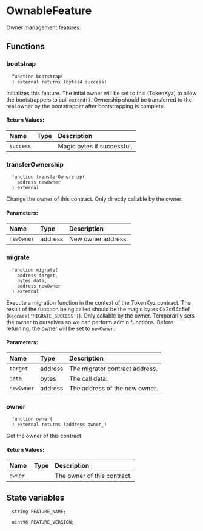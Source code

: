 # OwnableFeature

Owner management features.



## Functions
### bootstrap
```solidity
  function bootstrap(
  ) external returns (bytes4 success)
``` 
Initializes this feature. The intial owner will be set to this (TokenXyz)
        to allow the bootstrappers to call `extend()`. Ownership should be
        transferred to the real owner by the bootstrapper after
        bootstrapping is complete.



#### Return Values:
| Name                           | Type          | Description                                                                  |
| :----------------------------- | :------------ | :--------------------------------------------------------------------------- |
|`success`|  | Magic bytes if successful.
### transferOwnership
```solidity
  function transferOwnership(
    address newOwner
  ) external
``` 
Change the owner of this contract. Only directly callable by the owner.


#### Parameters:
| Name | Type | Description                                                          |
| :--- | :--- | :------------------------------------------------------------------- |
|`newOwner` | address | New owner address.

### migrate
```solidity
  function migrate(
    address target,
    bytes data,
    address newOwner
  ) external
``` 
Execute a migration function in the context of the TokenXyz contract.
        The result of the function being called should be the magic bytes
        0x2c64c5ef (`keccack('MIGRATE_SUCCESS')`). Only callable by the owner.
        Temporarily sets the owner to ourselves so we can perform admin functions.
        Before returning, the owner will be set to `newOwner`.


#### Parameters:
| Name | Type | Description                                                          |
| :--- | :--- | :------------------------------------------------------------------- |
|`target` | address | The migrator contract address.
|`data` | bytes | The call data.
|`newOwner` | address | The address of the new owner.

### owner
```solidity
  function owner(
  ) external returns (address owner_)
``` 
Get the owner of this contract.



#### Return Values:
| Name                           | Type          | Description                                                                  |
| :----------------------------- | :------------ | :--------------------------------------------------------------------------- |
|`owner_`|  | The owner of this contract.





## State variables
```solidity
  string FEATURE_NAME;

  uint96 FEATURE_VERSION;
```
